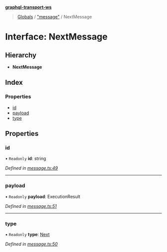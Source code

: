 **[graphql-transport-ws](../README.md)**

> [Globals](../README.md) / ["message"](../modules/_message_.md) / NextMessage

# Interface: NextMessage

## Hierarchy

* **NextMessage**

## Index

### Properties

* [id](_message_.nextmessage.md#id)
* [payload](_message_.nextmessage.md#payload)
* [type](_message_.nextmessage.md#type)

## Properties

### id

• `Readonly` **id**: string

*Defined in [message.ts:49](https://github.com/enisdenjo/graphql-transport-ws/blob/d8060fe/src/message.ts#L49)*

___

### payload

• `Readonly` **payload**: ExecutionResult

*Defined in [message.ts:51](https://github.com/enisdenjo/graphql-transport-ws/blob/d8060fe/src/message.ts#L51)*

___

### type

• `Readonly` **type**: [Next](../enums/_message_.messagetype.md#next)

*Defined in [message.ts:50](https://github.com/enisdenjo/graphql-transport-ws/blob/d8060fe/src/message.ts#L50)*
